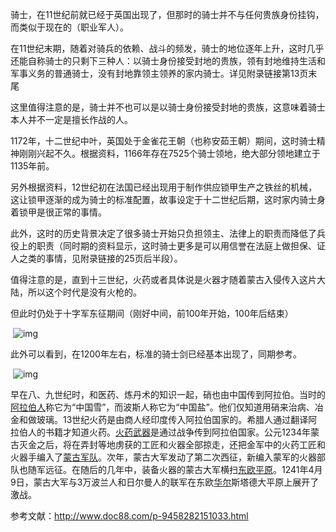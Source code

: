 骑士，在11世纪前就已经于英国出现了，但那时的骑士并不与任何贵族身份挂钩，而类似于现在的（职业军人）。

在11世纪末期，随着对骑兵的依赖、战斗的频发，骑士的地位逐年上升，这时几乎还能自称骑士的只剩下三种人：以骑士身份接受封地的贵族，领有封地维持生活和军事义务的普通骑士，没有封地靠领主领养的家内骑士。详见附录链接第13页末尾

这里值得注意的是，骑士并不也可以是以骑士身份接受封地的贵族，这意味着骑士本人并不一定是擅长作战的人。



1172年，十二世纪中叶，英国处于金雀花王朝（也称安茹王朝）期间，这时骑士精神刚刚兴起不久。根据资料，1166年存在7525个骑士领地，绝大部分领地建立于1135年前。

另外根据资料，12世纪初在法国已经出现用于制作供应锁甲生产之铁丝的机械，这让锁甲逐渐的成为骑士的标准配置，故事设定于十二世纪后期，这时家内骑士身着锁甲是很正常的事情。

此外，这时的历史背景决定了很多骑士开始只负担领主、法律上的职责而降低了兵役上的职责（同时期的资料显示，这时骑士更多是可以用信誉在法庭上做担保、证人之类的事情，见附录链接的25页后半段）。



值得注意的是，直到十三世纪，火药或者具体说是火器才随着蒙古入侵传入这片大陆，所以这个时代是没有火枪的。



但此时仍处于十字军东征期间（刚好中间，前100年开始，100年后结束）



​         ![img](https://uploader.shimo.im/f/gwivql2nJL4QxiR6!thumbnail)       



此外可以看到，在1200年左右，标准的骑士剑已经基本出现了，同期参考。



​         ![img](https://uploader.shimo.im/f/sOEv4QjGkkcyYT9O!thumbnail)       





早在八、九世纪时，和医药、炼丹术的知识一起，硝也由中国传到阿拉伯。当时的[阿拉伯人](https://www.baidu.com/s?wd=%E9%98%BF%E6%8B%89%E4%BC%AF%E4%BA%BA&tn=SE_PcZhidaonwhc_ngpagmjz&rsv_dl=gh_pc_zhidao)称它为“中国雪”，而波斯人称它为“中国盐”。他们仅知道用硝来治病、冶金和做玻璃。13世纪火药是由商人经印度传入阿拉伯国家的。希腊人通过翻译阿拉伯人的书籍才知道火药。[火药武器](https://www.baidu.com/s?wd=%E7%81%AB%E8%8D%AF%E6%AD%A6%E5%99%A8&tn=SE_PcZhidaonwhc_ngpagmjz&rsv_dl=gh_pc_zhidao)是通过战争传到阿拉伯国家。公元1234年蒙古灭金之后，将在弄封等地虏获的工匠和火器全部掠走，还把金军中的火药工匠和火器手编入了[蒙古军队](https://www.baidu.com/s?wd=%E8%92%99%E5%8F%A4%E5%86%9B%E9%98%9F&tn=SE_PcZhidaonwhc_ngpagmjz&rsv_dl=gh_pc_zhidao)。次年，蒙古大军发动了第二次西征，新编入蒙军的火器部队也随军远征。在随后的几年中，装备火器的蒙古大军横扫[东欧平原](https://www.baidu.com/s?wd=%E4%B8%9C%E6%AC%A7%E5%B9%B3%E5%8E%9F&tn=SE_PcZhidaonwhc_ngpagmjz&rsv_dl=gh_pc_zhidao)。1241年4月9日，蒙古大军与3万波兰人和日尔曼人的联军在东欧[华尔](https://www.baidu.com/s?wd=%E5%8D%8E%E5%B0%94&tn=SE_PcZhidaonwhc_ngpagmjz&rsv_dl=gh_pc_zhidao)斯塔德大平原上展开了激战。





参考文献：<http://www.doc88.com/p-9458282151033.html>